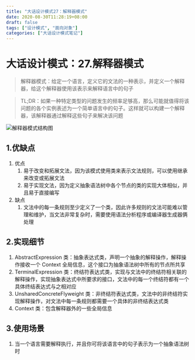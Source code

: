 ```yaml
---
title: "大话设计模式27：解释器模式"
date: 2020-08-30T11:28:19+08:00
draft: false
tags: ["设计模式", "面向对象"]
categories: ["大话设计模式笔记"]
---
```


# 大话设计模式：27.解释器模式

> 解释器模式：给定一个语言，定义它的文法的一种表示，并定义一个解释器，给这个解释器使用该表示来解释语言中的句子

> TL;DR：如果一种特定类型的问题发生的频率足够高，那么可能就值得将该问题的各个实例表述为一个简单语言中的句子。这样就可以构建一个解释器，该解释器通过解释这些句子来解决该问题

![解释器模式结构图](/images/解释器模式.jpg)

## 1.优缺点

1. 优点
   1. 易于改变和拓展文法，因为该模式使用类来表示文法规则，可以使用继承来改变或拓展文法
   2. 易于实现文法，因为定义抽象语法树中各个节点的类的实现大体相似，并且易于直接编写
2. 缺点
   1. 文法中的每一条规则至少定义了一个类，因此许多规则的文法可能难以管理和维护，当文法非常复杂时，需要使用语法分析程序或编译器生成器俩处理

## 2.实现细节

1. AbstractExpression 类：抽象表达式类，声明一个抽象的解释操作，解释操作接收一个 Context 全局信息，这个接口为抽象语法树中所有的节点所共享
2. TerminalExpression 类：终结符表达式类，实现与文法中的终结符相关联的解释操作，实现抽象表达式中所要求的接口，文法中的每一个终结符都有一个具体终结表达式与之相对应
3. UnsharedConcreteFlyweight 类：非终结符表达式类，文法中的非终结符实现解释操作，对文法中每一条规则都需要一个具体的非终结表达式类
4. Context 类：包含解释器外的一些全局信息

## 3.使用场景

1. 当一个语言需要解释执行，并且你可将该语言中的句子表示为一个抽象语法树时
